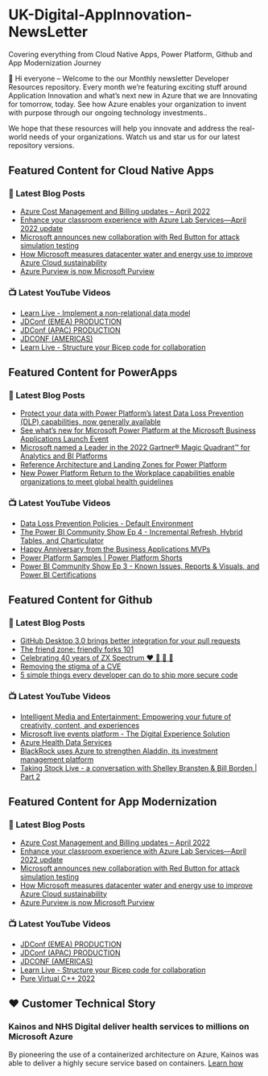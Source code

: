 # UK-Digital-AppInnovation-NewsLetter

Covering everything from Cloud Native Apps, Power Platform, Github and App Modernization Journey

👋 Hi everyone – Welcome to the our Monthly newsletter Developer Resources repository. Every month we’re featuring exciting stuff around Application Innovation and what’s next new in Azure that we are Innovating for tomorrow, today. See how Azure enables your organization to invent with purpose through our ongoing technology investments..


We hope that these resources will help you innovate and address the real-world needs of your organizations. Watch us and star us for our latest repository versions.

## Featured Content for Cloud Native Apps


### 📝 Latest Blog Posts

    
<!-- BLOGCNA:START -->
- [Azure Cost Management and Billing updates – April 2022](https://azure.microsoft.com/blog/azure-cost-management-and-billing-updates-april-2022/)
- [Enhance your classroom experience with Azure Lab Services—April 2022 update](https://azure.microsoft.com/blog/enhance-your-classroom-experience-with-azure-lab-services-april-2022-update/)
- [Microsoft announces new collaboration with Red Button for attack simulation testing](https://azure.microsoft.com/blog/microsoft-announces-new-collaboration-with-red-button-for-attack-simulation-testing/)
- [How Microsoft measures datacenter water and energy use to improve Azure Cloud sustainability](https://azure.microsoft.com/blog/how-microsoft-measures-datacenter-water-and-energy-use-to-improve-azure-cloud-sustainability/)
- [Azure Purview is now Microsoft Purview](https://azure.microsoft.com/blog/azure-purview-is-now-microsoft-purview/)
<!-- BLOGCNA:END -->

### 📺 Latest YouTube Videos

 
<!-- YOUTUBECNA:START -->
- [Learn Live - Implement a non-relational data model](https://www.youtube.com/watch?v=XTtwp5KXix8)
- [JDConf &lpar;EMEA&rpar; PRODUCTION](https://www.youtube.com/watch?v=FO-Q7yqVElI)
- [JDConf &lpar;APAC&rpar; PRODUCTION](https://www.youtube.com/watch?v=EBywddp-KLw)
- [JDCONF &lpar;AMERICAS&rpar;](https://www.youtube.com/watch?v=ctOsE64DCws)
- [Learn Live - Structure your Bicep code for collaboration](https://www.youtube.com/watch?v=ME2w8Ndp9sQ)
<!-- YOUTUBECNA:END -->

##  Featured Content for PowerApps
### 📝 Latest Blog Posts
<!-- BLOGPOWER:START -->
- [Protect your data with Power Platform’s latest Data Loss Prevention (DLP) capabilities, now generally available](https://cloudblogs.microsoft.com/powerplatform/2022/04/11/protect-your-data-with-power-platforms-latest-data-loss-prevention-dlp-capabilities-now-generally-available/)
- [See what’s new for Microsoft Power Platform at the Microsoft Business Applications Launch Event](https://cloudblogs.microsoft.com/powerplatform/2022/03/30/see-whats-new-for-microsoft-power-platform-at-the-microsoft-business-applications-launch-event/)
- [Microsoft named a Leader in the 2022 Gartner® Magic Quadrant™ for Analytics and BI Platforms](https://powerbi.microsoft.com/en-us/blog/microsoft-named-a-leader-in-the-2022-gartner-magic-quadrant-for-analytics-and-bi-platforms/)
- [Reference Architecture and Landing Zones for Power Platform](https://cloudblogs.microsoft.com/powerplatform/2022/02/18/north-star-architecture-and-landing-zones-for-power-platform/)
- [New Power Platform Return to the Workplace capabilities enable organizations to meet global health guidelines](https://cloudblogs.microsoft.com/powerplatform/2021/11/30/new-power-platform-return-to-the-workplace-capabilities-enable-organizations-to-meet-global-health-guidelines/)
<!-- BLOGPOWER:END -->
 ### 📺 Latest YouTube Videos
    
<!-- YOUTUBEPOWER:START -->
- [Data Loss Prevention Policies - Default Environment](https://www.youtube.com/watch?v=cFxOF6eXdF4)
- [The Power BI Community Show Ep 4 - Incremental Refresh, Hybrid Tables, and Charticulator](https://www.youtube.com/watch?v=CXXyYZX1oyE)
- [Happy Anniversary from the Business Applications MVPs](https://www.youtube.com/watch?v=PeOrKQO5WUg)
- [Power Platform Samples | Power Platform Shorts](https://www.youtube.com/watch?v=87NinnSzx-0)
- [Power BI Community Show Ep 3 - Known Issues, Reports &amp; Visuals, and Power BI Certifications](https://www.youtube.com/watch?v=bx1NH7DviU0)
<!-- YOUTUBEPOWER:END -->

##  Featured Content for Github
### 📝 Latest Blog Posts
<!-- BLOGGITHUB:START -->
- [GitHub Desktop 3.0 brings better integration for your pull requests](https://github.blog/2022-04-26-github-desktop-3-0-brings-better-integration-for-your-pull-requests/)
- [The friend zone: friendly forks 101](https://github.blog/2022-04-25-the-friend-zone-friendly-forks-101/)
- [Celebrating 40 years of ZX Spectrum ❤️ 💛 💚 💙](https://github.blog/2022-04-23-zx-spectrum-40-year-anniversary/)
- [Removing the stigma of a CVE](https://github.blog/2022-04-22-removing-the-stigma-of-a-cve/)
- [5 simple things every developer can do to ship more secure code](https://github.blog/2022-04-22-5-simple-things-every-developer-can-do-to-ship-more-secure-code/)
<!-- BLOGGITHUB:END -->
### 📺 Latest YouTube Videos
<!-- YOUTUBEGITHUB:START -->
- [Intelligent Media and Entertainment: Empowering your future of creativity, content, and experiences](https://www.youtube.com/watch?v=3SpKd5cwVAs)
- [Microsoft live events platform - The Digital Experience Solution](https://www.youtube.com/watch?v=LldOYzR5tfo)
- [Azure Health Data Services](https://www.youtube.com/watch?v=EKMI7TZK72k)
- [BlackRock uses Azure to strengthen Aladdin, its investment management platform](https://www.youtube.com/watch?v=4tm8exI0DSY)
- [Taking Stock Live - a conversation with Shelley Bransten &amp; Bill Borden | Part 2](https://www.youtube.com/watch?v=y9LU4ID2UCQ)
<!-- YOUTUBEGITHUB:END -->
##  Featured Content for App Modernization
### 📝 Latest Blog Posts
<!-- BLOGAPPMOD:START -->
- [Azure Cost Management and Billing updates – April 2022](https://azure.microsoft.com/blog/azure-cost-management-and-billing-updates-april-2022/)
- [Enhance your classroom experience with Azure Lab Services—April 2022 update](https://azure.microsoft.com/blog/enhance-your-classroom-experience-with-azure-lab-services-april-2022-update/)
- [Microsoft announces new collaboration with Red Button for attack simulation testing](https://azure.microsoft.com/blog/microsoft-announces-new-collaboration-with-red-button-for-attack-simulation-testing/)
- [How Microsoft measures datacenter water and energy use to improve Azure Cloud sustainability](https://azure.microsoft.com/blog/how-microsoft-measures-datacenter-water-and-energy-use-to-improve-azure-cloud-sustainability/)
- [Azure Purview is now Microsoft Purview](https://azure.microsoft.com/blog/azure-purview-is-now-microsoft-purview/)
<!-- BLOGAPPMOD:END -->
### 📺 Latest YouTube Videos
<!-- YOUTUBEAPPMOD:START -->
- [JDConf &lpar;EMEA&rpar; PRODUCTION](https://www.youtube.com/watch?v=FO-Q7yqVElI)
- [JDConf &lpar;APAC&rpar; PRODUCTION](https://www.youtube.com/watch?v=EBywddp-KLw)
- [JDCONF &lpar;AMERICAS&rpar;](https://www.youtube.com/watch?v=ctOsE64DCws)
- [Learn Live - Structure your Bicep code for collaboration](https://www.youtube.com/watch?v=ME2w8Ndp9sQ)
- [Pure Virtual C++ 2022](https://www.youtube.com/watch?v=2CshUe_cwWI)
<!-- YOUTUBEAPPMOD:END -->


## ♥️ Customer Technical Story 

### Kainos and NHS Digital deliver health services to millions on Microsoft Azure

By pioneering the use of a containerized architecture on Azure, Kainos was able to deliver a highly secure service based on containers. [Learn how](https://customers.microsoft.com/en-us/story/1368348549535774520-kainos-and-nhs-digital-deliver-health-services-to-millions-on-microsoft-azure)

